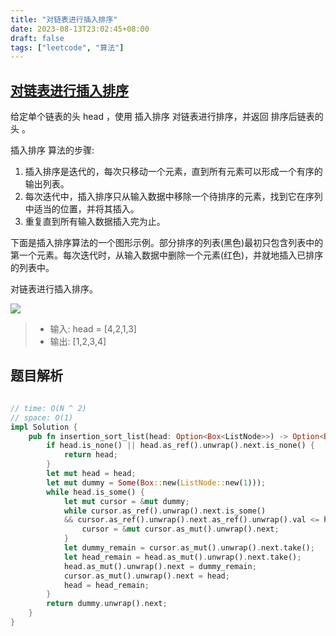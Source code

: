 ```yaml
---
title: "对链表进行插入排序"
date: 2023-08-13T23:02:45+08:00
draft: false
tags: ["leetcode", "算法"]
---
```


## [对链表进行插入排序](https://leetcode.cn/problems/insertion-sort-list/)

给定单个链表的头 head ，使用 插入排序 对链表进行排序，并返回 排序后链表的头 。

插入排序 算法的步骤:

1. 插入排序是迭代的，每次只移动一个元素，直到所有元素可以形成一个有序的输出列表。
2. 每次迭代中，插入排序只从输入数据中移除一个待排序的元素，找到它在序列中适当的位置，并将其插入。
3. 重复直到所有输入数据插入完为止。

下面是插入排序算法的一个图形示例。部分排序的列表(黑色)最初只包含列表中的第一个元素。每次迭代时，从输入数据中删除一个元素(红色)，并就地插入已排序的列表中。

对链表进行插入排序。

![](https://assets.leetcode.com/uploads/2021/03/04/sort1linked-list.jpg)

>- 输入: head = [4,2,1,3]
>- 输出: [1,2,3,4]

## 题目解析

```rust

// time: O(N ^ 2)
// space: O(1)
impl Solution {
    pub fn insertion_sort_list(head: Option<Box<ListNode>>) -> Option<Box<ListNode>> {
        if head.is_none() || head.as_ref().unwrap().next.is_none() {
            return head;
        }
        let mut head = head;
        let mut dummy = Some(Box::new(ListNode::new(1)));
        while head.is_some() {
            let mut cursor = &mut dummy;
            while cursor.as_ref().unwrap().next.is_some() 
            && cursor.as_ref().unwrap().next.as_ref().unwrap().val <= head.as_ref().unwrap().val {
                cursor = &mut cursor.as_mut().unwrap().next;
            }
            let dummy_remain = cursor.as_mut().unwrap().next.take();
            let head_remain = head.as_mut().unwrap().next.take();
            head.as_mut().unwrap().next = dummy_remain;
            cursor.as_mut().unwrap().next = head;
            head = head_remain;
        }
        return dummy.unwrap().next;
    }
}
```

